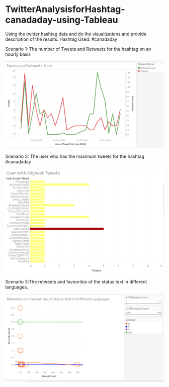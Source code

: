 # TwitterAnalysisforHashtag-canadaday-using-Tableau

Using the twitter hashtag data and do the visualizations and provide description of the results. Hashtag Used: #canadaday

Scenario 1: The number of Tweets and Retweets for the hashtag on an hourly basis

![](images/Scenario1.png)

Scenario 2: The user who has the maximum tweets for the hashtag #canadaday

![](images/Scenario2.png)

Scenario 3:The retweets and favourites of the status text in different languages.

![](images/Scenario3.png)



